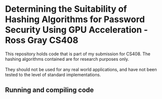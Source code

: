 # Determining the Suitability of Hashing Algorithms for Password Security Using GPU Acceleration - Ross Gray CS408 

<p>This repository holds code that is part of my submission for CS408. The hashing algorithms contained are for research purposes only.  <br><br>
They should not be used for any real world applications, and have not been tested to the level of standard implementations.  <br>

<h2> Running and compiling code </h2>
<p>


